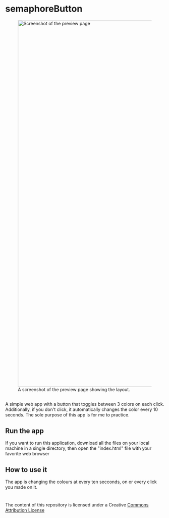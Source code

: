 # semaphoreButton

<figure>
    <img width="1161" alt="Screenshot of the preview page" src="assets/preview.png">
    <figcaption>A screenshot of the preview page showing the layout.</figcaption>
</figure>

##
A simple web app with a button that toggles between 3 colors on each 
click. Additionally, if you don't click, it automatically changes the 
color every 10 seconds. The sole purpose of this app is for me to 
practice.

## Run the app

If you want to run this application, download all the files on your local 
machine in a single directory, then open the "index.html" file with your 
favorite web browser

## How to use it

The app is changing the colours at every ten secconds, on or every click 
you made on it.

#
The content of this repository is licensed under a Creative [Commons 
Attribution License](https://creativecommons.org/licenses/by/3.0/us/)

